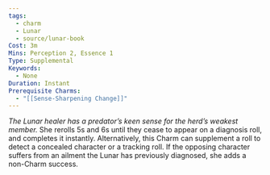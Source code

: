 ```yaml
---
tags:
  - charm
  - Lunar
  - source/lunar-book
Cost: 3m
Mins: Perception 2, Essence 1
Type: Supplemental
Keywords:
  - None
Duration: Instant
Prerequisite Charms:
  - "[[Sense-Sharpening Change]]"
---
```

*The Lunar healer has a predator’s keen sense for the herd’s weakest member.*
She rerolls 5s and 6s until they cease to appear on a diagnosis roll, and completes it instantly.
Alternatively, this Charm can supplement a roll to detect a concealed character or a tracking roll. If the opposing character suffers from an ailment the Lunar has previously diagnosed, she adds a non-Charm success.